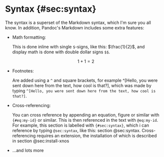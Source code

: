 

# Syntax {#sec:syntax}

The syntax is a superset of the Markdown syntax, which I'm sure you all know. In addition, Pandoc's Markdown includes some extra features:

- Math formatting:

    This is done inline with single `$`-signs, like this: $\frac{1}{2}$, and display math is done with double dollar signs `$$`.
    
    $$1+1 = 2$$

- Footnotes:

    Are added using a `^` and square brackets, for example ^[Hello, you were sent down here from the text, how cool is that?], which was made by typing `^[Hello, you were sent down here from the text, how cool is that?]`.
    
- Cross-referencing:

    You can cross reference by appending an equation, figure or similar with `{#eq:my-id}` or similar. This is then referenced in the text with `@eq:my-id`. For example, this section is labelled with `{#sec:syntax}`, which i can reference by typing `@sec:syntax`, like this: section @sec:syntax. Cross-referencing requires an extension, the installation of which is described in section @sec:install-xnos
    
- ...and lots more